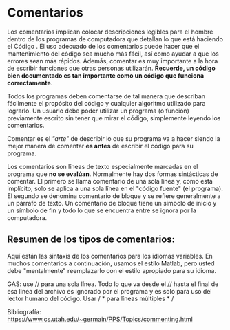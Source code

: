 # Comentarios

Los comentarios implican colocar descripciones legibles para el hombre dentro de los programas de computadora que detallan lo que está haciendo el Código . El uso adecuado de los comentarios puede hacer que el mantenimiento del código sea mucho más fácil, así como ayudar a que los errores sean más rápidos. Además, comentar es muy importante a la hora de escribir funciones que otras personas utilizarán. **Recuerde, un código bien documentado es tan importante como un código que funciona correctamente**.

Todos los programas deben comentarse de tal manera que describan fácilmente el propósito del código y cualquier algoritmo utilizado para lograrlo. Un usuario debe poder utilizar un programa (o función) previamente escrito sin tener que mirar el código, simplemente leyendo los comentarios.

Comentar es el _"arte"_ de describir lo que su programa va a hacer siendo la mejor manera de comentar **es antes** de escribir el código para su programa.

Los comentarios son líneas de texto especialmente marcadas en el programa que **no se evalúan**. Normalmente hay dos formas sintácticas de comentar. El primero se llama comentario de una sola línea y, como está implícito, solo se aplica a una sola línea en el "código fuente" (el programa). El segundo se denomina comentario de bloque y se refiere generalmente a un párrafo de texto. Un comentario de bloque tiene un símbolo de inicio y un símbolo de fin y todo lo que se encuentra entre se ignora por la computadora.

## Resumen de los tipos de comentarios:

Aquí están las sintaxis de los comentarios para los idiomas variables. En muchos comentarios a continuación, usamos el estilo Matlab, pero usted debe "mentalmente" reemplazarlo con el estilo apropiado para su idioma.

GAS:
use // para una sola línea. Todo lo que va desde el // hasta el final de esa línea del archivo es ignorado por el programa y es solo para uso del lector humano del código. 
Usar / * para líneas múltiples * /

Bibliografía: 
https://www.cs.utah.edu/~germain/PPS/Topics/commenting.html
